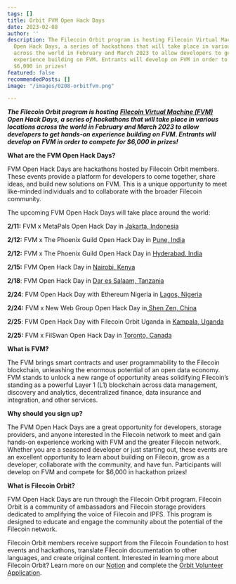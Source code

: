```yaml
---
tags: []
title: Orbit FVM Open Hack Days
date: 2023-02-08
author: ''
description: The Filecoin Orbit program is hosting Filecoin Virtual Machine (FVM)
  Open Hack Days, a series of hackathons that will take place in various locations
  across the world in February and March 2023 to allow developers to get hands-on
  experience building on FVM. Entrants will develop on FVM in order to compete for
  $6,000 in prizes!
featured: false
recommendedPosts: []
image: "/images/0208-orbitfvm.png"

---
```

**_The Filecoin Orbit program is hosting_** [**_Filecoin Virtual Machine (FVM)_**](https://fvm.filecoin.io/) **_Open Hack Days, a series of hackathons that will take place in various locations across the world in February and March 2023 to allow developers to get hands-on experience building on FVM. Entrants will develop on FVM in order to compete for $6,000 in prizes!_**

**What are the FVM Open Hack Days?**

FVM Open Hack Days are hackathons hosted by Filecoin Orbit members. These events provide a platform for developers to come together, share ideas, and build new solutions on FVM. This is a unique opportunity to meet like-minded individuals and to collaborate with the broader Filecoin community.

The upcoming FVM Open Hack Days will take place around the world:

**2/11:** FVM x MetaPals Open Hack Day in [Jakarta, Indonesia](https://lu.ma/hhv2g4l4)

**2/12:** FVM x The Phoenix Guild Open Hack Day in [Pune, India](https://lu.ma/fvmpune)

**2/12:** FVM x The Phoenix Guild Open Hack Day in [Hyderabad, India](https://lu.ma/fvmhyd)

**2/15:** FVM Open Hack Day in [Nairobi, Kenya](https://lu.ma/fvmhackdaynairobi)

**2/18**: FVM Open Hack Day in [Dar es Salaam, Tanzania](https://www.eventbrite.com/e/filecoin-virtual-machine-open-hack-day-dar-es-salaam-tickets-519955580137)

**2/24**: FVM Open Hack Day with Ethereum Nigeria in [Lagos, Nigeria](https://lu.ma/w38yjnn8)

**2/24:** FVM x New Web Group Open Hack Day in[ Shen Zen, China](https://docs.qq.com/form/page/DVW9VSlp2cm5rZ0RQ?from_page=doc_list_new_form&templateId=30558&create_type=2#/fill)

**2/25**: FVM Open Hack Day with Filecoin Orbit Uganda in [Kampala, Uganda](https://www.meetup.com/orbit-community-kampala-uganda/events/290428092/?utm_medium=referral&utm_campaign=share-btn_savedevents_share_modal&utm_source=link)

**2/25:** FVM x FilSwan Open Hack Day in [Toronto, Canada](https://www.eventbrite.ca/e/toronto-fvm-open-hack-day-2023-tickets-518024263517?aff=ebdsoporgprofile)

**What is FVM?**

The FVM brings smart contracts and user programmability to the Filecoin blockchain, unleashing the enormous potential of an open data economy. FVM stands to unlock a new range of opportunity areas solidifying Filecoin’s standing as a powerful Layer 1 (L1) blockchain across data management, discovery and analytics, decentralized finance, data insurance and integration, and other services.

**Why should you sign up?**

The FVM Open Hack Days are a great opportunity for developers, storage providers, and anyone interested in the Filecoin network to meet and gain hands-on experience working with FVM and the greater Filecoin network. Whether you are a seasoned developer or just starting out, these events are an excellent opportunity to learn about building on Filecoin, grow as a developer, collaborate with the community, and have fun. Participants will develop on FVM and compete for $6,000 in hackathon prizes!

**What is Filecoin Orbit?**

FVM Open Hack Days are run through the Filecoin Orbit program. Filecoin Orbit is a community of ambassadors and Filecoin storage providers dedicated to amplifying the voice of Filecoin and IPFS. This program is designed to educate and engage the community about the potential of the Filecoin network.

Filecoin Orbit members receive support from the Filecoin Foundation to host events and hackathons, translate Filecoin documentation to other languages, and create original content. Interested in learning more about Filecoin Orbit? Learn more on our [Notion](https://www.notion.so/filecoin/Filecoin-Orbit-Community-Program-3d8a03c8d5444d3491908249664e55e9) and complete the [Orbit Volunteer Application](https://docs.google.com/forms/d/e/1FAIpQLSfIjth-qWpuYqSYtGwlZ9HxllcZ_5zCT80tCd7XF2P5mYfh2Q/viewform).